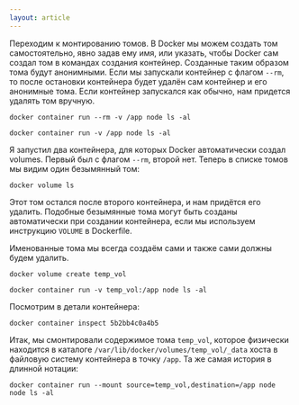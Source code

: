 ```yaml
---
layout: article
---
```


Переходим к монтированию томов. В Docker мы можем создать том самостоятельно, явно задав ему имя, или указать, чтобы Docker сам создал том в командах создания контейнер. Созданные таким образом тома будут анонимными. Если мы запускали контейнер с флагом `--rm`, то после остановки контейнера будет удалён сам контейнер и его анонимные тома. Если контейнер запускался как обычно, нам придется удалять том вручную.

```
docker container run --rm -v /app node ls -al
```

```
docker container run -v /app node ls -al
```

Я запустил два контейнера, для которых Docker автоматически создал volumes. Первый был с флагом `--rm`, второй нет. Теперь в списке томов мы видим один безымянный том:

```
docker volume ls
```

Этот том остался после второго контейнера, и нам придётся его удалить. Подобные безымянные тома могут быть созданы автоматически при создании контейнера, если мы используем инструкцию `VOLUME` в Dockerfile.

Именованные тома мы всегда создаём сами и также сами должны будем удалить.

```
docker volume create temp_vol
```

```
docker container run -v temp_vol:/app node ls -al
```

Посмотрим в детали контейнера:

```
docker container inspect 5b2bb4c0a4b5
```

Итак, мы смонтировали содержимое тома `temp_vol`, которое физически находится в каталоге `/var/lib/docker/volumes/temp_vol/_data` хоста в файловую систему контейнера в точку `/app`.
Та же самая история в длинной нотации:

```
docker container run --mount source=temp_vol,destination=/app node node ls -al
```
